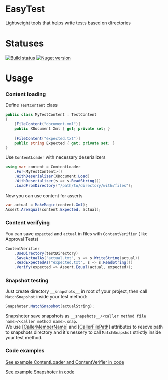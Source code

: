 # EasyTest
Lightweight tools that helps write tests based on directories

# Statuses
[![Build status](https://img.shields.io/github/workflow/status/qoter/EasyTest/Main%20build%20and%20tests?label=build%20and%20tests)](https://github.com/qoter/EasyTest/actions)
[![Nuget version](https://img.shields.io/nuget/v/EasyTest)](https://www.nuget.org/packages/EasyTest)

# Usage

### Content loading
Define `TestContent` class
```cs
public class MyTestContent : TestContent
{
    [FileContent("document.xml")]
    public XDocument Xml { get; private set; }
    
    [FileContent("expected.txt")]
    public string Expected { get; private set; }
}
```

Use `ContentLoader` with necessary deserializers
```cs
using var content = ContentLoader
    .For<MyTestContent>()
    .WithDeserializer(XDocument.Load)
    .WithDeserializer(s => s.ReadString())
    .LoadFromDirectory("/path/to/directory/with/files");
```
Now you can use content for asserts
```cs
var actual = MakeMagic(content.Xml);
Assert.AreEqual(content.Expected, actual);
```

### Content verifying
You can save `expected` and `actual` in files with `ContentVerifier` (like Approval Tests)
```cs
ContentVerifier
    .UseDirectory(testDirectory)
    .SaveActualAs("actual.txt", s => s.WriteString(actual))
    .ReadExpectedAs("expected.txt", s => s.ReadString())
    .Verify(expected => Assert.Equal(actual, expected));
```

### Snapshot testing
Just create directory `__snapshots__` in root of your project, then call `MatchSnapshot` inside your test method:
```cs
Snapshoter.MatchSnapshot(actualString);
```
Snapshoter save snapshots as `__snapshots__/<caller method file name>/<caller method name>.snap`.  
We use [\[CallerMemberName\]](https://docs.microsoft.com/en-us/dotnet/api/system.runtime.compilerservices.callermembernameattribute) and [\[CallerFilePath\]](https://docs.microsoft.com/en-us/dotnet/api/system.runtime.compilerservices.callerfilepathattribute) attributes to resove path to snapshots directory and it's nessery to call `MatchSnapshot` strictly inside your test method.

### Code examples
[See example ContentLoader and ContentVerifier in code](https://github.com/qoter/EasyTest/blob/master/src/EasyTest.Tests/UsageExample.cs#L19) 

[See example Snapshoter in code](https://github.com/qoter/EasyTest/blob/master/src/EasyTest.Tests/SnapshoterUsageExample.cs#L21)


